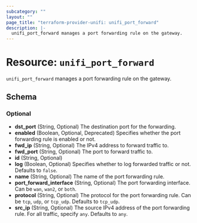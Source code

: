 ```yaml
---
subcategory: ""
layout: ""
page_title: "terraform-provider-unifi: unifi_port_forward"
description: |-
  unifi_port_forward manages a port forwarding rule on the gateway.
---
```


# Resource: `unifi_port_forward`

`unifi_port_forward` manages a port forwarding rule on the gateway.



## Schema

### Optional

- **dst_port** (String, Optional) The destination port for the forwarding.
- **enabled** (Boolean, Optional, Deprecated) Specifies whether the port forwarding rule is enabled or not.
- **fwd_ip** (String, Optional) The IPv4 address to forward traffic to.
- **fwd_port** (String, Optional) The port to forward traffic to.
- **id** (String, Optional)
- **log** (Boolean, Optional) Specifies whether to log forwarded traffic or not. Defaults to `false`.
- **name** (String, Optional) The name of the port forwarding rule.
- **port_forward_interface** (String, Optional) The port forwarding interface. Can be `wan`, `wan2`, or `both`.
- **protocol** (String, Optional) The protocol for the port forwarding rule. Can be `tcp`, `udp`, or `tcp_udp`. Defaults to `tcp_udp`.
- **src_ip** (String, Optional) The source IPv4 address of the port forwarding rule. For all traffic, specify `any`. Defaults to `any`.


